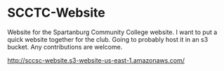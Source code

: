 # SCCTC-Website
Website for the Spartanburg Community College website.
I want to put a quick website together for the club.  Going to probably host it in an s3 bucket.  Any contributions are welcome.

http://sccsc-website.s3-website-us-east-1.amazonaws.com/

